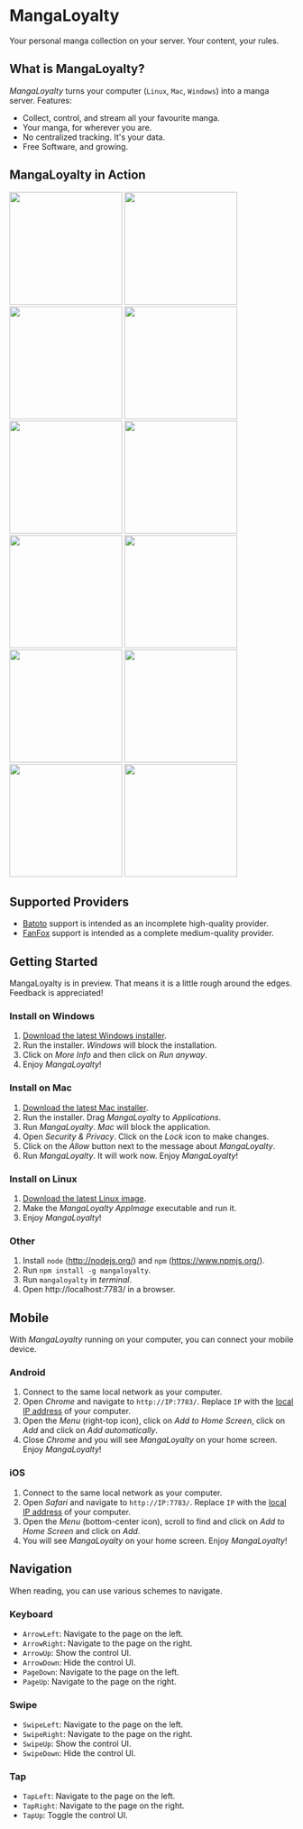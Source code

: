 # MangaLoyalty

Your personal manga collection on your server. Your content, your rules.

## What is MangaLoyalty?

*MangaLoyalty* turns your computer (`Linux`, `Mac`, `Windows`) into a manga server. Features:

* Collect, control, and stream all your favourite manga.
* Your manga, for wherever you are.
* No centralized tracking. It's your data.
* Free Software, and growing.

## MangaLoyalty in Action

<div>
    <img src="docs/images/library-01.png" width="200">
    <img src="docs/images/library-02.png" width="200">
    <img src="docs/images/library-03.png" width="200">
    <img src="docs/images/library-04.png" width="200">
</div>
<div>
    <img src="docs/images/remote-01.png" width="200">
    <img src="docs/images/remote-02.png" width="200">
    <img src="docs/images/remote-03.png" width="200">
    <img src="docs/images/remote-04.png" width="200">
</div>
<div>
    <img src="docs/images/session-01.png" width="200">
    <img src="docs/images/session-02.png" width="200">
    <img src="docs/images/session-03.png" width="200">
    <img src="docs/images/session-04.png" width="200">
</div>

## Supported Providers

* [Batoto](https://bato.to/) support is intended as an incomplete high-quality provider.
* [FanFox](https://fanfox.net/) support is intended as a complete medium-quality provider.

## Getting Started

MangaLoyalty is in preview. That means it is a little rough around the edges. Feedback is appreciated! 

### Install on Windows

1. [Download the latest Windows installer](https://github.com/mangaloyalty/mangaloyalty/releases/download/v0.11.0/mangaloyalty-Setup-0.11.0.exe).
2. Run the installer. *Windows* will block the installation.
3. Click on *More Info* and then click on *Run anyway*.
3. Enjoy *MangaLoyalty*!

### Install on Mac

1. [Download the latest Mac installer](https://github.com/mangaloyalty/mangaloyalty/releases/download/v0.11.0/mangaloyalty-0.11.0.dmg).
2. Run the installer. Drag *MangaLoyalty* to *Applications*.
3. Run *MangaLoyalty*. *Mac* will block the application.
4. Open *Security & Privacy*. Click on the *Lock* icon to make changes.
5. Click on the *Allow* button next to the message about *MangaLoyalty*.
6. Run *MangaLoyalty*. It will work now. Enjoy *MangaLoyalty*!

### Install on Linux

1. [Download the latest Linux image](https://github.com/mangaloyalty/mangaloyalty/releases/download/v0.11.0/mangaloyalty-0.11.0.AppImage).
2. Make the *MangaLoyalty* *AppImage* executable and run it.
3. Enjoy *MangaLoyalty*!

### Other

1. Install `node` (http://nodejs.org/) and `npm` (https://www.npmjs.org/).
1. Run `npm install -g mangaloyalty`.
2. Run `mangaloyalty` in *terminal*.
4. Open http://localhost:7783/ in a browser.

## Mobile

With *MangaLoyalty* running on your computer, you can connect your mobile device.

### Android

1. Connect to the same local network as your computer.
2. Open *Chrome* and navigate to `http://IP:7783/`. Replace `IP` with the [local IP address](https://lifehacker.com/how-to-find-your-local-and-external-ip-address-5833108) of your computer.
3. Open the *Menu* (right-top icon), click on *Add to Home Screen*, click on *Add* and click on *Add automatically*.
4. Close *Chrome* and you will see *MangaLoyalty* on your home screen. Enjoy *MangaLoyalty*!

### iOS

1. Connect to the same local network as your computer.
2. Open *Safari* and navigate to `http://IP:7783/`. Replace `IP` with the [local IP address](https://lifehacker.com/how-to-find-your-local-and-external-ip-address-5833108) of your computer.
3. Open the *Menu* (bottom-center icon), scroll to find and click on *Add to Home Screen* and click on *Add*.
4. You will see *MangaLoyalty* on your home screen. Enjoy *MangaLoyalty*!

## Navigation

When reading, you can use various schemes to navigate.

### Keyboard

* `ArrowLeft`: Navigate to the page on the left.
* `ArrowRight`: Navigate to the page on the right.
* `ArrowUp`: Show the control UI.
* `ArrowDown`: Hide the control UI.
* `PageDown`: Navigate to the page on the left.
* `PageUp`: Navigate to the page on the right.

### Swipe

* `SwipeLeft`: Navigate to the page on the left.
* `SwipeRight`: Navigate to the page on the right.
* `SwipeUp`: Show the control UI.
* `SwipeDown`: Hide the control UI.

### Tap

* `TapLeft`: Navigate to the page on the left.
* `TapRight`: Navigate to the page on the right.
* `TapUp`: Toggle the control UI.
